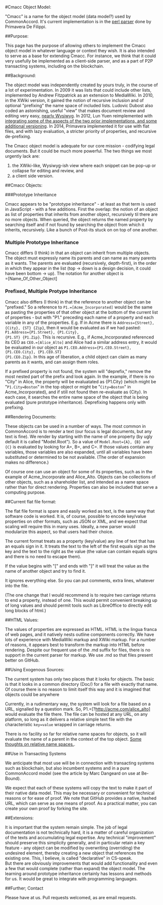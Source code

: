 #Cmacc Object Model:

"Cmacc" is a name for the object model (data model?) used by CommonAccord.  It's current implementation is in the <a href="https://github.com/CommonAccord/Cmacc-Bare/blob/master/vendor/CommonAccord/cmacc/library/parser.pl">perl parser</a> done by Primavera De Filippi.

##Purpose:

This page has the purpose of allowing others to implement the Cmacc object model in whatever language or context they wish.  It is also intended to serve as a base for extending Cmacc.  For instance, we think that it could very usefully be implemented as a client-side parser, and as a part of P2P transacting systems, including on the blockchain.

##Background:

The object model was independently created by yours truly, in the course of a lot of experimentation.  In 2009 it was lists that could include other lists, implemented by Andrew Fitzpatrick as an extension to MediaWiki.  In 2010, in the XWiki version, it gained the notion of recursive inclusion and of optional "prefixing" the name space of included lists. Ludovic Dubost also coded an astonishing, useful "view" that makes document review and editing very easy, <a href="https://www.youtube.com/watch?v=4ZfsyTPYFIA">nearly Wysiwyg</a>.  In 2012, Lun Yuen reimplemented with <a href="http://lun-sandbox-cma-concept1.appspot.com/document/CMA_Home">integrating some of the aspects of the two prior implementations, and some additional versioning</a>.  In 2014, Primavera implemented it for use with flat files, and with lazy evaluation, a stricter priority of properties, and recursive de-prefixing.

The Cmacc object model is adequate for our core mission - codifying legal documents.  But it could be much more powerful.  The two things we most urgently lack are:

1. the XWiki-like, Wysiwyg-ish view where each snippet can be pop-up or collapse for editing and review, and 
2. a client side version.

##Cmacc Objects:

###Prototype Inheritance

Cmacc appears to be "prototype inheritance" - at least as that term is used in JavaScript - with a few additions.  First the overlap:  the notion of an object as list of properties that inherits from another object, recursively til there are no more objects.  When queried, the object returns the named property by searching itself and if not found by searching the object from which it inherits, recursively.  Like a bunch of Post-its stuck on on top of one another.

### Multiple Prototype Inheritance

Cmacc differs (I think) in that an object can inherit from multiple objects.  The object must expressly name its parents and can name as many parents as it wants.  The parents are evaluated (recursively, depth-first), in the order in which they appear in the list (top -> down is a design decision, it could have been bottom -> up).  The notation for another object is<br> =[Name_Of_Other_Object]

### Prefixed, Multiple Protype Inheritance

Cmacc also differs (I think) in that the reference to another object can be "prefixed."  So a reference to <code>P1.=[Acme_Incorporated]</code> would be the same as pasting the properties of that other object at the bottom of the current list of properties - but with "P1." preceding each name of a property and each variable in any of the properties.  E.g. If in Acme there is <code>Address={Street}, {City}, {ST}  {Zip}</code>, then it would be evaluated as if we had pasted: <code>P1.Address={P1.Street}, {P1.City}, {P1.ST}  {P1.Zip}</code>.  This is recursive.  E.g., if Acme_Incorporated referenced its CEO as <code>CEO.=[Alice_Alto]</code> and Alice had a similar address entry, it would be evaluated in our object as <code>P1.CEO.Address={P1.CEO.Street}, {P1.CEO.City}, {P1.CEO.ST}  {P1.CEO.Zip}</code>. In this age of liberation, a child object can claim as many parents as it wants, and can assign them roles. 

If a prefixed property is not found, the system will "deprefix," remove the most nested part of the prefix and look again.  In the example, if there is no "City" in Alice, the property will be evaluatated as {P1.City} (which might be "<code>P1.City=Boston</code>" in the top object or might be "<code>City=Boston</code>" in Acme_Incorporated), and if still not found then re-evaluate as {City}.  In each case, it searches the entire name space of the object that is being evaluated (pure prototype inheritance).  Deprefixing happens only with prefixing.

##Rendering Documents:

These objects can be used in a number of ways.  The most common in CommonAccord is to render a text (our focus is legal documents, but any text is fine).  We render by starting with the name of one property (by ugly default it is called "Model.Root").  So a value of <code>Model.Root={A}, {B} and {C}</code> is evaluated by looking for A=, B=, and C=.  If those values contain any variables, those variables are also expanded, until all variables have been substituted or determined to be not available.  (The order of expansion makes no difference.)

Of course one can use an object for some of its properties, such as in the example of Acme_Incorporate and Alice_Alto. Objects can be collections of other objects, such as a shareholder list, and intended as a name space rather than for direct rendering. Properties can also be included that serve a computing purpose.


##Current flat file format:

The flat file format is spare and easily worked as text, is the same way that software code is worked.  It is, of course, possible to encode key/value properties on other formats, such as JSON or XML, and we expect that scaling will require this in many uses.  Ideally, a new parser would modularize this aspect, so that users had their choice.

The current format treats as a property (key/value) any line of text that has an equals sign in it.  It treats the text to the left of the first equals sign as the key and the text to the right as the value (the value can contain equals signs and there is no need to escape them).

If the value begins with "[" and ends with "]" it will treat the value as the name of another object and try to find it.
 
It ignores everything else. So you can put comments, extra lines, whatever into the file. 

(The one change that I would recommend is to require two carriage returns to end a property, instead of one.  This would permit convenient breaking up of long values and should permit tools such as LibreOffice to directly edit long blocks of html.)

##HTML Values:

The values of properties are expressed as HTML.  HTML is the lingua franca of web pages, and it natively nests outline components correctly.  We have lots of experience with MediaWiki markup and XWiki markup.  For a number of reasons, it appears best to transform the markup into HTML before rendering.  Despite our frequent use of the .md suffix for files, there is no support in the current parser for markup.  We use .md so that files present better on GitHub.

##Using Exogenous Sources:

The current system has only two places that it looks for objects.  The basic is that it looks in a common directory (Doc/) for a file with exactly that name.  Of course there is no reason to limit itself this way and it is imagined that objects could be anywhere

Currently, in a rudimentary way, the system will look for a file based on a URL, signalled by a question mark.  So, P1.=[?http://acme.com/alice_alto] would evaluate the file there.  The file can be hosted at any URL, on any platform, so long as it delivers a relative simple text file with the characteristic <code>key=value</code> wrapped in carriage returns.  

There is no facility so far for relative name spaces for objects, so it will evaluate the name of a parent in the context of the top object. <a href="https://github.com/CommonAccord/Site-DataShare/issues/1#issuecomment-108514277">Some thoughts on relative name spaces.</a>.

##Use in Transacting Systems

We anticipate that most use will be in connection with transacting systems such as blockchain, but also incumbent systems and in a pure CommonAccord model (see the article by Marc Dangeard on use at Be-Bound). 

We expect that each of these systems will copy the text to make it part of their native data model.  This may be necessary or convenient for technical reasons or for ease of proof.  We note that GitHub provides a native, hashed URL, which can serve as one means of proof.  As a practical matter, you can create your own proof by forking the site.


##Extensions:

It is important that the system remain simple.  The job of legal documentation is not technically hard, it is a matter of careful organization of the texts and accumulating legal expertise.  Any technical "improvement" should preserve this simplicity generally, and in particular retain a key feature - any object can be modified by overwriting (overriding) the undesired element, thereby creating a new object that references the existing one.  This, I believe, is called "declarative" in CS-speak.  
But there are obviously improvements that would add functionality and even a few that would complete (rather than expand) the object model.  The learning around prototype inheritance certainly has lessons and methods for us.  It would be great to  integrate with programming languages. 

##Further; Contact

Please have at us.  Pull requests welcomed, as are email requests.


